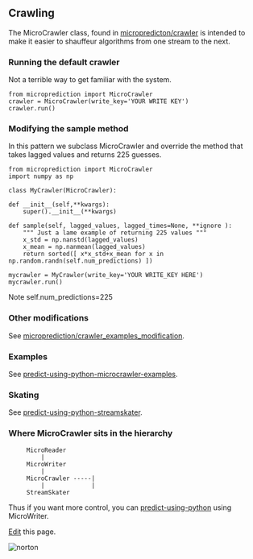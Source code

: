 ## Crawling

The MicroCrawler class, found in [micropredicton/crawler](https://github.com/microprediction/microprediction/blob/master/microprediction/crawler.py) is intended to
make it easier to shauffeur algorithms from one stream to the next. 

### Running the default crawler
Not a terrible way to get familiar with the system. 

    from microprediction import MicroCrawler
    crawler = MicroCrawler(write_key='YOUR WRITE KEY')
    crawler.run()


### Modifying the sample method
In this pattern we subclass MicroCrawler and override the method that takes lagged values and returns 225 guesses. 

    from microprediction import MicroCrawler
    import numpy as np 
    
    class MyCrawler(MicroCrawler):

    def __init__(self,**kwargs):
        super().__init__(**kwargs)

    def sample(self, lagged_values, lagged_times=None, **ignore ):
        """ Just a lame example of returning 225 values """
        x_std = np.nanstd(lagged_values)
        x_mean = np.nanmean(lagged_values)
        return sorted([ x*x_std+x_mean for x in np.random.randn(self.num_predictions) ])  

    mycrawler = MyCrawler(write_key='YOUR WRITE_KEY HERE')
    mycrawler.run()

Note self.num_predictions=225

### Other modifications
See [microprediction/crawler_examples_modification](https://github.com/microprediction/microprediction/tree/master/crawler_examples_modification). 


### Examples
See [predict-using-python-microcrawler-examples](https://microprediction.github.io/microprediction/predict-using-python-microcrawler-examples.html).

### Skating

See [predict-using-python-streamskater](https://microprediction.github.io/microprediction/streamskater.html).


### Where MicroCrawler sits in the hierarchy


         MicroReader
             |
         MicroWriter
             |
         MicroCrawler -----|
             |             |
         StreamSkater    


Thus if you want more control, you can [predict-using-python](https://microprediction.github.io/microprediction/predict-using-python.html) using MicroWriter. 

[Edit](https://github.com/microprediction/microprediction/blob/master/docs/predict-using-python-microcrawler.md) this page. 


![norton](/microprediction/assets/images/hardcore.jpeg)

